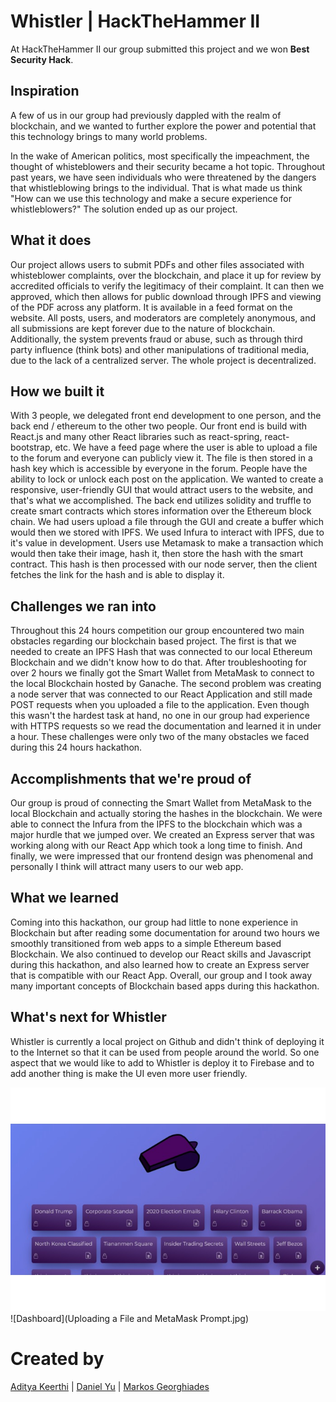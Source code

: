 # Whistler | HackTheHammer II
At HackTheHammer II our group submitted this project and we won **Best Security Hack**.


## Inspiration
A few of us in our group had previously dappled with the realm of blockchain, and we wanted to further explore the power and potential that this technology brings to many world problems.

In the wake of American politics, most specifically the impeachment, the thought of whisteblowers and their security became a hot topic. Throughout past years, we have seen individuals who were threatened by the dangers that whistleblowing brings to the individual. That is what made us think "How can we use this technology and make a secure experience for whistleblowers?" The solution ended up as our project.

## What it does
Our project allows users to submit PDFs and other files associated with whisteblower complaints, over the blockchain, and place it up for review by accredited officials to verify the legitimacy of their complaint. It can then we approved, which then allows for public download through IPFS and viewing of the PDF across any platform. It is available in a feed format on the website. All posts, users, and moderators are completely anonymous, and all submissions are kept forever due to the nature of blockchain. Additionally, the system prevents fraud or abuse, such as through third party influence (think bots) and other manipulations of traditional media, due to the lack of a centralized server. The whole project is decentralized.

## How we built it
With 3 people, we delegated front end development to one person, and the back end / ethereum to the other two people. Our front end is build with React.js and many other React libraries such as react-spring, react-bootstrap, etc. We have a feed page where the user is able to upload a file to the forum and everyone can publicly view it. The file is then stored in a hash key which is accessible by everyone in the forum. People have the ability to lock or unlock each post on the application. We wanted to create a responsive, user-friendly GUI that would attract users to the website, and that's what we accomplished. The back end utilizes solidity and truffle to create smart contracts which stores information over the Ethereum block chain. We had users upload a file through the GUI and create a buffer which would then we stored with IPFS. We used Infura to interact with IPFS, due to it's value in development. Users use Metamask to make a transaction which would then take their image, hash it, then store the hash with the smart contract. This hash is then processed with our node server, then the client fetches the link for the hash and is able to display it.

## Challenges we ran into
Throughout this 24 hours competition our group encountered two main obstacles regarding our blockchain based project. The first is that we needed to create an IPFS Hash that was connected to our local Ethereum Blockchain and we didn't know how to do that. After troubleshooting for over 2 hours we finally got the Smart Wallet from MetaMask to connect to the local Blockchain hosted by Ganache. The second problem was creating a node server that was connected to our React Application and still made POST requests when you uploaded a file to the application. Even though this wasn't the hardest task at hand, no one in our group had experience with HTTPS requests so we read the documentation and learned it in under a hour. These challenges were only two of the many obstacles we faced during this 24 hours hackathon.

## Accomplishments that we're proud of
Our group is proud of connecting the Smart Wallet from MetaMask to the local Blockchain and actually storing the hashes in the blockchain. We were able to connect the Infura from the IPFS to the blockchain which was a major hurdle that we jumped over. We created an Express server that was working along with our React App which took a long time to finish. And finally, we were impressed that our frontend design was phenomenal and personally I think will attract many users to our web app.

## What we learned
Coming into this hackathon, our group had little to none experience in Blockchain but after reading some documentation for around two hours we smoothly transitioned from web apps to a simple Ethereum based Blockchain. We also continued to develop our React skills and Javascript during this hackathon, and also learned how to create an Express server that is compatible with our React App. Overall, our group and I took away many important concepts of Blockchain based apps during this hackathon.

## What's next for Whistler
Whistler is currently a local project on Github and didn't think of deploying it to the Internet so that it can be used from people around the world. So one aspect that we would like to add to Whistler is deploy it to Firebase and to add another thing is make the UI even more user friendly.

![Dashboard](Dashboard.jpg)
![Dashboard](Uploading a File and MetaMask Prompt.jpg)


# Created by 

[Aditya Keerthi](https://github.com/Aditya-Keerthi) | [Daniel Yu](https://github.com/DanielYu2004) | [Markos Georghiades](https://github.com/Markos-The-G)

